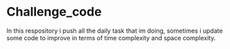 # Challenge_code
In this respository i push all the daily task that im doing, sometimes i update some code to improve in terms of time complexity and space complexity.
